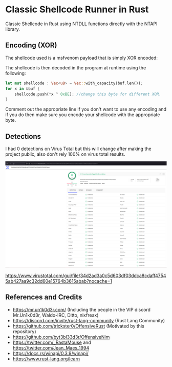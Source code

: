 # Classic Shellcode Runner in Rust

Classic Shellcode in Rust using NTDLL functions directly with the NTAPI library.


## Encoding (XOR)

The shellcode used is a msfvenom payload that is simply XOR encoded:

The shellcode is then decoded in the program at runtime using the following:
```rust
let mut shellcode : Vec<u8> = Vec::with_capacity(buf.len());
for x in &buf {
    shellcode.push(*x ^ 0xBE); //change this byte for different XOR.
}
```

Comment out the appropriate line if you don't want to use any encoding and if you do then make sure you encode your shellcode with the appropriate byte.

## Detections

I had 0 detections on Virus Total but this will change after making the project public, also don't rely 100% on virus total results.

![Detections](./Detections.PNG)

https://www.virustotal.com/gui/file/34d2ad3a0c5d603df03ddca8cdaff47545ab427aa9c32dd60e15764b3615abab?nocache=1


## References and Credits

* https://mr.un1k0d3r.com/ (Including the people in the VIP discord Mr.Un1k0d3r, Waldo-IRC, Ditto, nixfreax)
* https://discord.com/invite/rust-lang-community (Rust Lang Community)
* https://github.com/trickster0/OffensiveRust (Motivated by this repository)
* https://github.com/byt3bl33d3r/OffensiveNim
* https://twitter.com/_RastaMouse and https://twitter.com/Jean_Maes_1994
* https://docs.rs/winapi/0.3.9/winapi/
* https://www.rust-lang.org/learn
